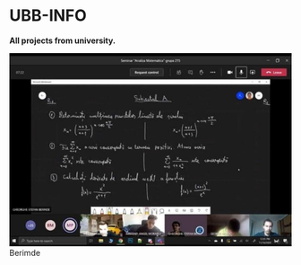 # UBB-INFO
**All projects from university.**

![alt text](https://github.com/TudorMurariu/UBB-INFO/blob/main/an1/Semestrul1/Analiza/SUbiectPartialA.jpg)
Berimde
